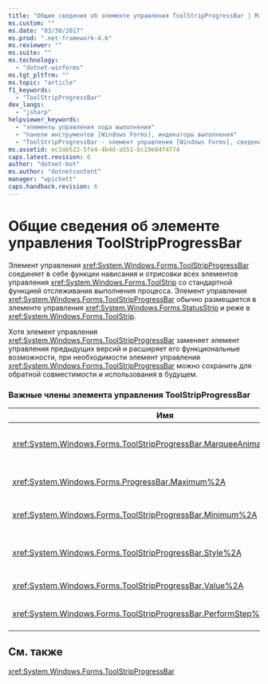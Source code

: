 ```yaml
---
title: "Общие сведения об элементе управления ToolStripProgressBar | Microsoft Docs"
ms.custom: ""
ms.date: "03/30/2017"
ms.prod: ".net-framework-4.6"
ms.reviewer: ""
ms.suite: ""
ms.technology: 
  - "dotnet-winforms"
ms.tgt_pltfrm: ""
ms.topic: "article"
f1_keywords: 
  - "ToolStripProgressBar"
dev_langs: 
  - "jsharp"
helpviewer_keywords: 
  - "элементы управления хода выполнения"
  - "панели инструментов [Windows Forms], индикаторы выполнения"
  - "ToolStripProgressBar - элемент управления [Windows Forms], сведения об элементе управления ToolStripProgressBar"
ms.assetid: ec3ab522-5fe4-4b4d-a551-bc19e84f4774
caps.latest.revision: 6
author: "dotnet-bot"
ms.author: "dotnetcontent"
manager: "wpickett"
caps.handback.revision: 6
---
```

# Общие сведения об элементе управления ToolStripProgressBar
Элемент управления <xref:System.Windows.Forms.ToolStripProgressBar> соединяет в себе функции нависания и отрисовки всех элементов управления <xref:System.Windows.Forms.ToolStrip> со стандартной функцией отслеживания выполнения процесса.  Элемент управления <xref:System.Windows.Forms.ToolStripProgressBar> обычно размещается в элементе управления <xref:System.Windows.Forms.StatusStrip> и реже в <xref:System.Windows.Forms.ToolStrip>.  
  
 Хотя элемент управления <xref:System.Windows.Forms.ToolStripProgressBar> заменяет элемент управления предыдущих версий и расширяет его функциональные возможности, при необходимости элемент управления <xref:System.Windows.Forms.ToolStripProgressBar> можно сохранить для обратной совместимости и использования в будущем.  
  
### Важные члены элемента управления ToolStripProgressBar  
  
|Имя|Описание|  
|---------|--------------|  
|<xref:System.Windows.Forms.ToolStripProgressBar.MarqueeAnimationSpeed%2A>|Получает или задает значение задержки между обновлениями отображения <xref:System.Windows.Forms.ProgressBarStyle> в миллисекундах.|  
|<xref:System.Windows.Forms.ProgressBar.Maximum%2A>|Получает или задает верхнюю границу диапазона, устанавливаемого для данного элемента управления <xref:System.Windows.Forms.ToolStripProgressBar>.|  
|<xref:System.Windows.Forms.ToolStripProgressBar.Minimum%2A>|Получает или задает нижнюю границу диапазона, устанавливаемого для данного элемента управления <xref:System.Windows.Forms.ToolStripProgressBar>.|  
|<xref:System.Windows.Forms.ToolStripProgressBar.Style%2A>|Получает или задает стиль, используемый элементом управления <xref:System.Windows.Forms.ToolStripProgressBar> для отображения хода выполнения операции.|  
|<xref:System.Windows.Forms.ToolStripProgressBar.Value%2A>|Получает или устанавливает текущее значение <xref:System.Windows.Forms.ToolStripProgressBar>.|  
|<xref:System.Windows.Forms.ToolStripProgressBar.PerformStep%2A>|Увеличивает текущую позицию индикатора хода выполнения на значение свойства <xref:System.Windows.Forms.ToolStripProgressBar.Step%2A>.|  
  
## См. также  
 <xref:System.Windows.Forms.ToolStripProgressBar>